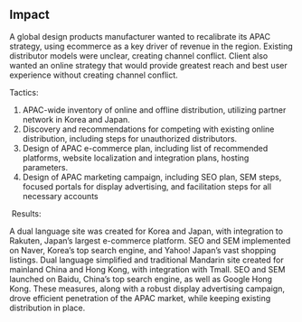## Impact 

A global design products manufacturer wanted to recalibrate its APAC strategy, using ecommerce as a key driver of revenue in the region. Existing distributor models were unclear, creating channel conflict. Client also wanted an online strategy that would provide greatest reach and best user experience without creating channel conflict.

Tactics:

1.  APAC-wide inventory of online and offline distribution, utilizing partner network in Korea and Japan.
2.  Discovery and recommendations for competing with existing online distribution, including steps for unauthorized distributors.
3.  Design of APAC e-commerce plan, including list of recommended platforms, website localization and integration plans, hosting parameters.
4.  Design of APAC marketing campaign, including SEO plan, SEM steps, focused portals for display advertising, and facilitation steps for all necessary accounts

 Results:

A dual language site was created for Korea and Japan, with integration to Rakuten, Japan’s largest e-commerce platform. SEO and SEM implemented on Naver, Korea’s top search engine, and Yahoo! Japan’s vast shopping listings. Dual language simplified and traditional Mandarin site created for mainland China and Hong Kong, with integration with Tmall. SEO and SEM launched on Baidu, China’s top search engine, as well as Google Hong Kong. These measures, along with a robust display advertising campaign, drove efficient penetration of the APAC market, while keeping existing distribution in place.